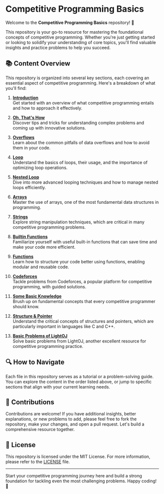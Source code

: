 # Competitive Programming Basics

Welcome to the **Competitive Programming Basics** repository! 🌟

This repository is your go-to resource for mastering the foundational concepts of competitive programming. Whether you're just getting started or looking to solidify your understanding of core topics, you'll find valuable insights and practice problems to help you succeed.

## 📚 Content Overview

This repository is organized into several key sections, each covering an essential aspect of competitive programming. Here's a breakdown of what you'll find:

1. **[Introduction](Introduction.md)**  
   Get started with an overview of what competitive programming entails and how to approach it effectively.

2. **[Oh, That's How](2.%20Oh,%20That's%20How.md)**  
   Discover tips and tricks for understanding complex problems and coming up with innovative solutions.

3. **[Overflows](3.%20Overflows.md)**  
   Learn about the common pitfalls of data overflows and how to avoid them in your code.

4. **[Loop](4.%20Loop.md)**  
   Understand the basics of loops, their usage, and the importance of optimizing loop operations.

5. **[Nested Loop](5.%20nested%20loop.md)**  
   Dive into more advanced looping techniques and how to manage nested loops efficiently.

6. **[Arrays](6.%20Arrays.md)**  
   Master the use of arrays, one of the most fundamental data structures in programming.

7. **[Strings](7.%20strings.md)**  
   Explore string manipulation techniques, which are critical in many competitive programming problems.

8. **[Builtin Functions](8.%20Builtin%20Functions.md)**  
   Familiarize yourself with useful built-in functions that can save time and make your code more efficient.

9. **[Functions](9.%20Functions.md)**  
   Learn how to structure your code better using functions, enabling modular and reusable code.

10. **[Codeforces](10.codeforces.md)**  
    Tackle problems from Codeforces, a popular platform for competitive programming, with guided solutions.

11. **[Some Basic Knowledge](11.%20some%20basic%20knowledge.md)**  
    Brush up on fundamental concepts that every competitive programmer should know.

12. **[Structure & Pointer](12.%20structure%20%26%20pointer.md)**  
    Understand the critical concepts of structures and pointers, which are particularly important in languages like C and C++.

13. **[Basic Problems of LightOJ](13.%20Basic%20problems%20of%20lightoj.md)**  
    Solve basic problems from LightOJ, another excellent resource for competitive programming practice.

## 🔍 How to Navigate

Each file in this repository serves as a tutorial or a problem-solving guide. You can explore the content in the order listed above, or jump to specific sections that align with your current learning needs.

## 🤝 Contributions

Contributions are welcome! If you have additional insights, better explanations, or new problems to add, please feel free to fork the repository, make your changes, and open a pull request. Let's build a comprehensive resource together.

## 📄 License

This repository is licensed under the MIT License. For more information, please refer to the [LICENSE](LICENSE) file.

---

Start your competitive programming journey here and build a strong foundation for tackling even the most challenging problems. Happy coding! 🎉


